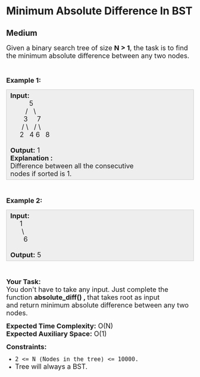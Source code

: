 # Minimum Absolute Difference In BST
## Medium
<div class="problems_problem_content__Xm_eO"><p><span style="font-size:18px">Given a binary search tree&nbsp;of size&nbsp;<strong>N &gt; 1</strong>, the task is to find the minimum absolute difference between any two nodes.</span></p>

<p>&nbsp;</p>

<p><span style="font-size:18px"><strong>Example 1:</strong></span></p>

<div style="background: rgb(238, 238, 238); border: 1px solid rgb(204, 204, 204); padding: 5px 10px; --darkreader-inline-bgimage: initial; --darkreader-inline-bgcolor:#222426; --darkreader-inline-border-top:#3e4446; --darkreader-inline-border-right:#3e4446; --darkreader-inline-border-bottom:#3e4446; --darkreader-inline-border-left:#3e4446;" data-darkreader-inline-bgimage="" data-darkreader-inline-bgcolor="" data-darkreader-inline-border-top="" data-darkreader-inline-border-right="" data-darkreader-inline-border-bottom="" data-darkreader-inline-border-left=""><span style="font-size:18px"><strong>Input:</strong><br>
&nbsp;&nbsp;&nbsp;&nbsp;&nbsp;&nbsp;&nbsp;&nbsp;&nbsp; 5<br>
&nbsp;&nbsp;&nbsp;&nbsp;&nbsp;&nbsp;&nbsp; /&nbsp;&nbsp; \<br>
&nbsp;&nbsp;&nbsp;&nbsp;&nbsp;&nbsp; 3&nbsp;&nbsp;&nbsp;&nbsp; 7<br>
&nbsp;&nbsp;&nbsp;&nbsp;&nbsp; / \&nbsp;&nbsp; / \<br>
&nbsp;&nbsp;&nbsp;&nbsp; 2&nbsp;&nbsp; 4 6&nbsp;&nbsp; 8<br>
<br>
<strong>Output:</strong> 1<br>
<strong>Explanation :</strong><br>
Difference between all the consecutive<br>
nodes if sorted is 1.</span></div>

<p>&nbsp;</p>

<p><span style="font-size:18px"><strong>Example 2:</strong></span></p>

<div style="background: rgb(238, 238, 238); border: 1px solid rgb(204, 204, 204); padding: 5px 10px; --darkreader-inline-bgimage: initial; --darkreader-inline-bgcolor:#222426; --darkreader-inline-border-top:#3e4446; --darkreader-inline-border-right:#3e4446; --darkreader-inline-border-bottom:#3e4446; --darkreader-inline-border-left:#3e4446;" data-darkreader-inline-bgimage="" data-darkreader-inline-bgcolor="" data-darkreader-inline-border-top="" data-darkreader-inline-border-right="" data-darkreader-inline-border-bottom="" data-darkreader-inline-border-left=""><span style="font-size:18px"><strong>Input:</strong><br>
&nbsp;&nbsp;&nbsp;&nbsp; 1<br>
&nbsp;&nbsp;&nbsp;&nbsp;&nbsp; \<br>
&nbsp;&nbsp;&nbsp;&nbsp;&nbsp;&nbsp; 6<br>
<br>
<strong>Output:</strong> 5</span></div>

<p>&nbsp;</p>

<p><span style="font-size:18px"><strong>Your Task:</strong><br>
You don't have to take any input. Just complete the function <strong>absolute_diff</strong><strong>() ,&nbsp;</strong>that takes root as input and&nbsp;return&nbsp;minimum absolute difference between any two nodes.</span></p>

<p><span style="font-size:18px"><strong>Expected Time Complexity:</strong>&nbsp;O(N)<br>
<strong>Expected Auxiliary Space:</strong>&nbsp;O(1)</span></p>

<p><span style="font-size:18px"><strong>Constraints:</strong></span></p>

<ul>
	<li><span style="font-size:18px"><code>2 &lt;= N (Nodes in the tree)&nbsp;&lt;= 10000.</code></span></li>
	<li><span style="font-size:18px">Tree will always a BST.</span></li>
</ul>
</div>
